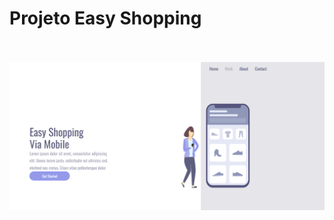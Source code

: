 <h1>Projeto Easy Shopping</h1>
<br>
<br>
<img Src="https://github.com/otavioliscano/easy-shopping/blob/main/Captura%20de%20tela%202025-02-20%20161544.png?raw=true"/>
